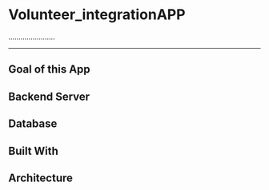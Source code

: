 # Volunteer_integrationAPP

.......................
***

## Goal of this App

## Backend Server

## Database

## Built With

## Architecture
